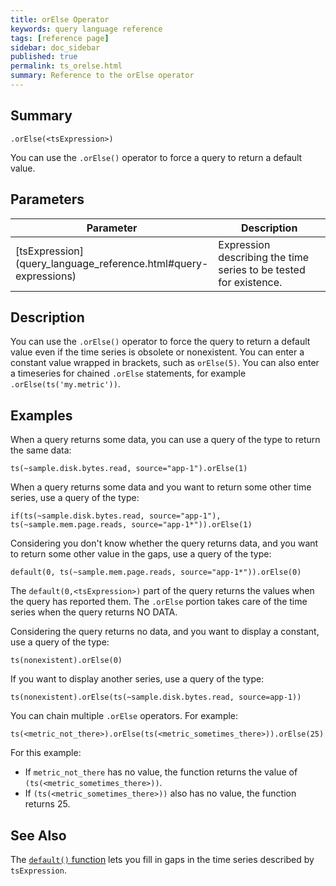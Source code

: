 ```yaml
---
title: orElse Operator
keywords: query language reference
tags: [reference page]
sidebar: doc_sidebar
published: true
permalink: ts_orelse.html
summary: Reference to the orElse operator
---
```

## Summary

```
.orElse(<tsExpression>)
```

You can use the `.orElse()` operator to force a query to return a default value.


## Parameters
<table style="width: 100%;">
<tbody>
<thead>
<tr><th width="20%">Parameter</th><th width="80%">Description</th></tr>
</thead>
<tr>
<td markdown="span"> [tsExpression](query_language_reference.html#query-expressions)</td>
<td>Expression describing the time series to be tested for existence.</td></tr>
</tbody>
</table>

## Description

You can use the `.orElse()` operator to force the query to return a default value even if the time series is obsolete or nonexistent. You can enter a constant value wrapped in brackets, such as `orElse(5)`. You can also enter a timeseries for chained `.orElse` statements, for example `.orElse(ts('my.metric'))`. 


## Examples

When a query returns some data, you can use a query of the type to return the same data:

```
ts(~sample.disk.bytes.read, source="app-1").orElse(1)
```

When a query returns some data and you want to return some other time series, use a query of the type:

```
if(ts(~sample.disk.bytes.read, source="app-1"), ts(~sample.mem.page.reads, source="app-1*")).orElse(1)
```

Considering you don't know whether the query returns data, and you want to return some other value in the gaps, use a query of the type:

```
default(0, ts(~sample.mem.page.reads, source="app-1*")).orElse(0)
```

The `default(0,<tsExpression>)` part of the query returns the values when the query has reported them. The `.orElse` portion takes care of the time series when the query returns NO DATA.

Considering the query returns no data, and you want to display a constant, use a query of the type:

```
ts(nonexistent).orElse(0)
```

If you want to display another series, use a query of the type:

```
ts(nonexistent).orElse(ts(~sample.disk.bytes.read, source=app-1))
```

You can chain multiple `.orElse` operators. For example:
```
ts(<metric_not_there>).orElse(ts(<metric_sometimes_there>)).orElse(25)
```
For this example:
* If `metric_not_there` has no value, the function returns the value of `(ts(<metric_sometimes_there>))`.
* If `(ts(<metric_sometimes_there>))` also has no value, the function returns 25.



## See Also


The [`default()` function](ts_default.html) lets you fill in gaps in the time series described by `tsExpression`.

